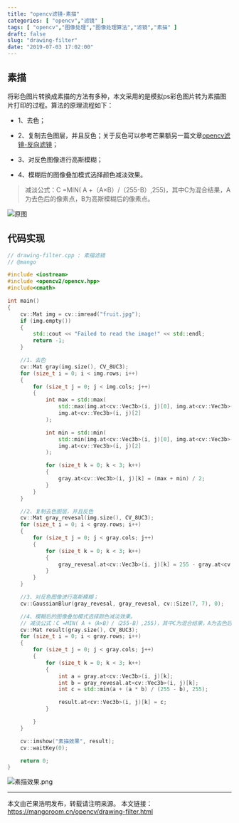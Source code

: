 ```yaml
---
title: "opencv滤镜-素描"
categories: [ "opencv","滤镜" ]
tags: [ "opencv","图像处理","图像处理算法","滤镜","素描" ]
draft: false
slug: "drawing-filter"
date: "2019-07-03 17:02:00"
---
```


## 素描

将彩色图片转换成素描的方法有多种，本文采用的是模拟ps彩色图片转为素描图片打印的过程。算法的原理流程如下：

- 1、去色；

- 2、复制去色图层，并且反色；关于反色可以参考芒果额另一篇文章[opencv滤镜-反向滤镜](https://mangoroom.cn/opencv/reversal-filter.html)；
- 3、对反色图像进行高斯模糊；

- 4、模糊后的图像叠加模式选择颜色减淡效果。

> 减淡公式：C =MIN( A +（A×B）/（255-B）,255)，其中C为混合结果，A为去色后的像素点，B为高斯模糊后的像素点。


![原图](https://mangoroom.cn/usr/uploads/2019/07/3135764183.jpg)

## 代码实现

```c++
// drawing-filter.cpp : 素描滤镜
// @mango

#include <iostream>
#include <opencv2/opencv.hpp>
#include<cmath>

int main()
{
	cv::Mat img = cv::imread("fruit.jpg");
	if (img.empty())
	{
		std::cout << "Failed to read the image!" << std::endl;
		return -1;
	}

	//1、去色
	cv::Mat gray(img.size(), CV_8UC3);
	for (size_t i = 0; i < img.rows; i++)
	{
		for (size_t j = 0; j < img.cols; j++)
		{
			int max = std::max(
				std::max(img.at<cv::Vec3b>(i, j)[0], img.at<cv::Vec3b>(i, j)[1]),
				img.at<cv::Vec3b>(i, j)[2]
			);

			int min = std::min(
				std::min(img.at<cv::Vec3b>(i, j)[0], img.at<cv::Vec3b>(i, j)[1]),
				img.at<cv::Vec3b>(i, j)[2]
			);

			for (size_t k = 0; k < 3; k++)
			{
				gray.at<cv::Vec3b>(i, j)[k] = (max + min) / 2;
			}
		}
	}

	//2、复制去色图层，并且反色
	cv::Mat gray_revesal(img.size(), CV_8UC3);
	for (size_t i = 0; i < gray.rows; i++)
	{
		for (size_t j = 0; j < gray.cols; j++)
		{
			for (size_t k = 0; k < 3; k++)
			{
				gray_revesal.at<cv::Vec3b>(i, j)[k] = 255 - gray.at<cv::Vec3b>(i, j)[k];
			}
		}
	}

	//3、对反色图像进行高斯模糊；
	cv::GaussianBlur(gray_revesal, gray_revesal, cv::Size(7, 7), 0);

	//4、模糊后的图像叠加模式选择颜色减淡效果。
	// 减淡公式：C =MIN( A +（A×B）/（255-B）,255)，其中C为混合结果，A为去色后的像素点，B为高斯模糊后的像素点。
	cv::Mat result(gray.size(), CV_8UC3);
	for (size_t i = 0; i < gray.rows; i++)
	{
		for (size_t j = 0; j < gray.cols; j++)
		{
			for (size_t k = 0; k < 3; k++)
			{
				int a = gray.at<cv::Vec3b>(i, j)[k];
				int b = gray_revesal.at<cv::Vec3b>(i, j)[k];
				int c = std::min(a + (a * b) / (255 - b), 255);

				result.at<cv::Vec3b>(i, j)[k] = c;
			}

		}
	}

	cv::imshow("素描效果", result);
	cv::waitKey(0);

	return 0;
}
```

![素描效果.png][1]

---

本文由芒果浩明发布，转载请注明来源。
本文链接：https://mangoroom.cn/opencv/drawing-filter.html

  [1]: https://mangoroom.cn/usr/uploads/2019/07/101320614.png